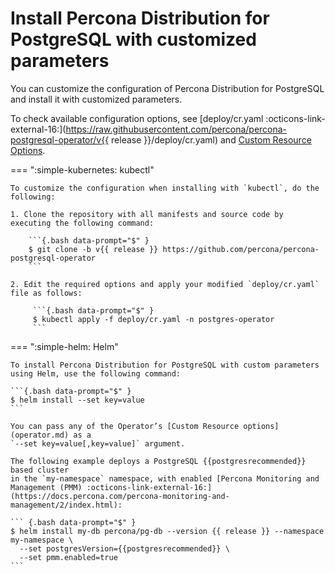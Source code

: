 # Install Percona Distribution for PostgreSQL with customized parameters

You can customize the configuration of Percona Distribution for PostgreSQL and install it with customized parameters.

To check available configuration options, see [deploy/cr.yaml :octicons-link-external-16:](https://raw.githubusercontent.com/percona/percona-postgresql-operator/v{{ release }}/deploy/cr.yaml) and [Custom Resource Options](operator.md). 

=== ":simple-kubernetes: kubectl"

    To customize the configuration when installing with `kubectl`, do the following:

    1. Clone the repository with all manifests and source code by executing the following command:

        ```{.bash data-prompt="$" }
        $ git clone -b v{{ release }} https://github.com/percona/percona-postgresql-operator
        ```    

    2. Edit the required options and apply your modified `deploy/cr.yaml` file as follows:

         ```{.bash data-prompt="$" }
         $ kubectl apply -f deploy/cr.yaml -n postgres-operator        
         ```

=== ":simple-helm: Helm"

    To install Percona Distribution for PostgreSQL with custom parameters using Helm, use the following command:
    
    ```{.bash data-prompt="$" }
    $ helm install --set key=value
    ```

    You can pass any of the Operator’s [Custom Resource options](operator.md) as a
    `--set key=value[,key=value]` argument.

    The following example deploys a PostgreSQL {{postgresrecommended}} based cluster
    in the `my-namespace` namespace, with enabled [Percona Monitoring and Management (PMM) :octicons-link-external-16:](https://docs.percona.com/percona-monitoring-and-management/2/index.html):

    ``` {.bash data-prompt="$" }
    $ helm install my-db percona/pg-db --version {{ release }} --namespace my-namespace \
      --set postgresVersion={{postgresrecommended}} \
      --set pmm.enabled=true
    ```
